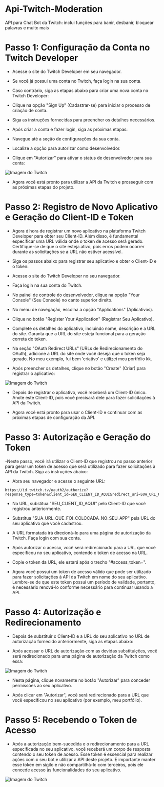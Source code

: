 # Api-Twitch-Moderation
API para Chat Bot da Twitch: inclui funções para banir, desbanir, bloquear palavras e muito mais

# Passo 1: Configuração da Conta no Twitch Developer
- Acesse o site do Twitch Developer em seu navegador.

- Se você já possui uma conta no Twitch, faça login na sua conta.

- Caso contrário, siga as etapas abaixo para criar uma nova conta no Twitch Developer:

- Clique na opção "Sign Up" (Cadastrar-se) para iniciar o processo de criação de conta.
- Siga as instruções fornecidas para preencher os detalhes necessários.
- Após criar a conta e fazer login, siga as próximas etapas:

- Navegue até a seção de configurações da sua conta.
- Localize a opção para autorizar como desenvolvedor.
- Clique em "Autorizar" para ativar o status de desenvolvedor para sua conta:

![Imagem do Twitch](https://i.imgur.com/UBgHbKB.jpg)

- Agora você está pronto para utilizar a API da Twitch e prosseguir com as próximas etapas do projeto.

# Passo 2: Registro de Novo Aplicativo e Geração do Client-ID e Token
- Agora é hora de registrar um novo aplicativo na plataforma Twitch Developer para obter seu Client-ID. Além disso, é fundamental especificar uma URL válida onde o token de acesso será gerado. Certifique-se de que o site esteja ativo, pois erros podem ocorrer durante as solicitações se a URL não estiver acessível.

- Siga os passos abaixo para registrar seu aplicativo e obter o Client-ID e o token:

- Acesse o site do Twitch Developer no seu navegador.

- Faça login na sua conta do Twitch.

- No painel de controle do desenvolvedor, clique na opção "Your Console" (Seu Console) no canto superior direito.

- No menu de navegação, escolha a opção "Applications" (Aplicativos).

- Clique no botão "Register Your Application" (Registrar Seu Aplicativo).

- Complete os detalhes do aplicativo, incluindo nome, descrição e a URL do site. Garanta que a URL do site esteja funcional para a geração correta do token.

- Na seção "OAuth Redirect URLs" (URLs de Redirecionamento do OAuth), adicione a URL do site onde você deseja que o token seja gerado. No meu exemplo, fui bem 'criativo' e utilizei meu portfólio kk.

- Após preencher os detalhes, clique no botão "Create" (Criar) para registrar o aplicativo:

![Imagem do Twitch](https://i.imgur.com/lO2Ilej.jpg)

- Depois de registrar o aplicativo, você receberá um Client-ID único. Anote este Client-ID, pois você precisará dele para fazer solicitações à API da Twitch.

- Agora você está pronto para usar o Client-ID e continuar com as próximas etapas de configuração da API.

# Passo 3: Autorização e Geração do Token
-Neste passo, você irá utilizar o Client-ID que registrou no passo anterior para gerar um token de acesso que será utilizado para fazer solicitações à API da Twitch. Siga as instruções abaixo:

- Abra seu navegador e acesse o seguinte URL: 

```
https://id.twitch.tv/oauth2/authorize?response_type=token&client_id=SEU_CLIENT_ID_AQUI&redirect_uri=SUA_URL_QUE_FOI_COLOCADA_NO_SEU_APP&scope=chat:read+chat:edit+channel:moderate+whispers:read+whispers:edit+channel_editor+moderator:manage:banned_users+moderation:read+moderator:manage:banned_users+moderator:manage:chat_messages+moderator:read:chatters+moderator:manage:blocked_terms+moderator:manage:chat_messages
```
- Na URL, substitua "SEU_CLIENT_ID_AQUI" pelo Client-ID que você registrou anteriormente.

- Substitua "SUA_URL_QUE_FOI_COLOCADA_NO_SEU_APP" pela URL do seu aplicativo que você cadastrou.

- A URL formatada irá direcioná-lo para uma página de autorização da Twitch. Faça login com sua conta.

- Após autorizar o acesso, você será redirecionado para a URL que você especificou no seu aplicativo, contendo o token de acesso na URL.

- Copie o token da URL, ele estará após o trecho "#access_token=".

- Agora você possui um token de acesso válido que pode ser utilizado para fazer solicitações à API da Twitch em nome do seu aplicativo. Lembre-se de que este token possui um período de validade, portanto, é necessário renová-lo conforme necessário para continuar usando a API.

# Passo 4: Autorização e Redirecionamento

- Depois de substituir o Client-ID e a URL do seu aplicativo no URL de autorização fornecido anteriormente, siga as etapas abaixo:

- Após acessar o URL de autorização com as devidas substituições, você será redirecionado para uma página de autorização da Twitch como essa:

![Imagem do Twitch](https://i.imgur.com/CLONS6v.jpg)

- Nesta página, clique novamente no botão "Autorizar" para conceder permissões ao seu aplicativo.

- Após clicar em "Autorizar", você será redirecionado para a URL que você especificou no seu aplicativo (por exemplo, meu portfólio).

# Passo 5: Recebendo o Token de Acesso
- Após a autorização bem-sucedida e o redirecionamento para a URL especificada no seu aplicativo, você receberá um corpo de resposta contendo o seu token de acesso. Esse token é essencial para realizar ações com o seu bot e utilizar a API deste projeto. É importante manter esse token em sigilo e não compartilhá-lo com terceiros, pois ele concede acesso às funcionalidades do seu aplicativo.

![Imagem do Twitch](https://i.imgur.com/80qOIHt.jpg)
